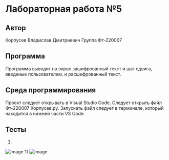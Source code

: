 # Лабораторная работа №5
## Автор
Корпусев Владислав Дмитриевич 
Группа Фт-220007
## Программа
Программа выводит на экран зашифрованный текст и шаг сдвига, введеные пользователем, и расшифрованный текст.
## Среда программирования
Проект следует открывать в Visual Studio Code.
Следует открыть файл Фт-220007 Корпусев.py.
Запускать файл следует в терминале, который находится в нижней части VS Code.
## Тесты
1)
![image](https://github.com/1glam1/5-laba/assets/102163352/be9bc6a5-483b-415f-b5f5-c9f09d813d7f)
1)
![image](https://github.com/1glam1/5-laba/assets/102163352/5e51981f-c1ac-400f-a981-34fe557b2e45)

